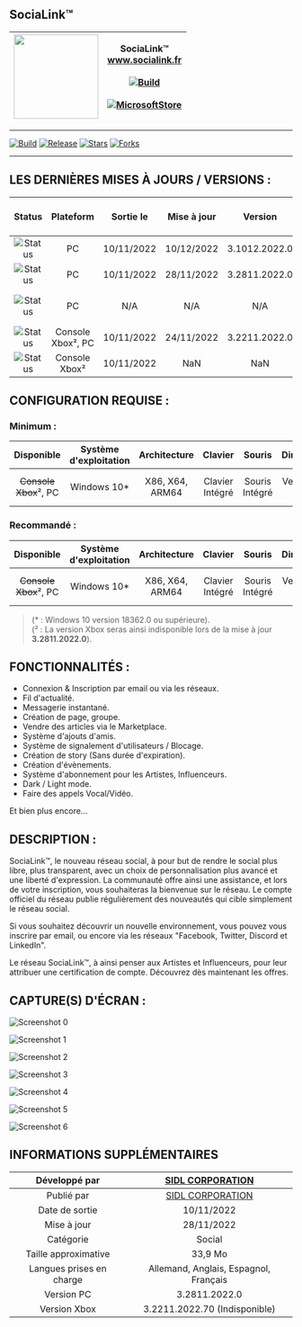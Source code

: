 ## SociaLink™

| <img src="https://store-images.s-microsoft.com/image/apps.54592.13858247257199113.caab1c33-c458-406a-b0c8-155c3349a401.56e81c93-b93b-4f03-86cc-678293fd203d" data-canonical-src="https://store-images.s-microsoft.com/image/apps.54592.13858247257199113.caab1c33-c458-406a-b0c8-155c3349a401.56e81c93-b93b-4f03-86cc-678293fd203d" width="150" height="150" /> | SociaLink™ <br/><a href="https://www.socialink.fr/" target="_blank">www.socialink.fr</a><br/><br/> [![Build](https://img.shields.io/github/package-json/v/SIDL-C0R0RATI0N/SociaLink?style=social)](https://github.com/SIDL-C0R0RATI0N/SociaLink)<br/><br/> [![MicrosoftStore](https://img.shields.io/badge/Microsoft%20Store-blue?style=for-the-badge&logo=microsoft)](https://www.microsoft.com/store/apps/9MVJ546GBQ6L) |
|:-:|:-:|




***
[![Build](https://img.shields.io/github/package-json/v/SIDL-C0R0RATI0N/SociaLink?style=social)](https://github.com/SIDL-C0R0RATI0N/SociaLink)
[![Release](https://img.shields.io/github/v/release/SIDL-C0R0RATI0N/SociaLink?include_prereleases&sort=date&style=social)](https://github.com/SIDL-C0R0RATI0N/SociaLink/releases)
[![Stars](https://img.shields.io/github/stars/SIDL-C0R0RATI0N/SociaLink?style=social)](https://github.com/SIDL-C0R0RATI0N/SociaLink/stargazers)
[![Forks](https://img.shields.io/github/forks/SIDL-C0R0RATI0N/SociaLink?style=social)](https://github.com/SIDL-C0R0RATI0N/SociaLink/network/members)
***

## LES DERNIÈRES MISES À JOURS / VERSIONS :
| Status | Plateform | Sortie le | Mise à jour | Version | Nom de l'application | Nouveautés dans la version | Lien vers le Microsoft Store |
|:-:|:-:|:-:|:-:|:-:|:-:|:-:|:-:|
| ![Status](https://img.shields.io/badge/PROCHAINEMENT-blue) | PC | 10/11/2022 | 10/12/2022 | 3.1012.2022.0 | SociaLink™ | <a target="_blank" href="https://github.com/SIDL-C0R0RATI0N/SociaLink/blob/main/CHANGELOG.md#version-3101220220-pc--le-10-dec-2022">En lire plus</a> | :x: <!-- [![MicrosoftStore](https://img.shields.io/badge/Microsoft%20Store-blue?style=for-the-badge&logo=microsoft)](https://www.microsoft.com/store/apps/9MVJ546GBQ6L) --> |
| ![Status](https://img.shields.io/badge/DISPONIBLE-green) | PC | 10/11/2022 | 28/11/2022 | 3.2811.2022.0 | SociaLink™ | <a target="_blank" href="https://github.com/SIDL-C0R0RATI0N/SociaLink/blob/main/CHANGELOG.md#version-3281120220-pc--le-28-nov-2022">En lire plus</a> | [![MicrosoftStore](https://img.shields.io/badge/Microsoft%20Store-blue?style=for-the-badge&logo=microsoft)](https://www.microsoft.com/store/apps/9MVJ546GBQ6L) |
| ![Status](https://img.shields.io/badge/RESERVÉ-orange) | PC | N/A | N/A | N/A | SociaLink™ For Messenger | N/A | :x: <!--[![MicrosoftStore](https://img.shields.io/badge/Microsoft%20Store-blue?style=for-the-badge&logo=microsoft)](https://www.microsoft.com/store/apps/9MVJ546GBQ6L)--> |
| ![Status](https://img.shields.io/badge/INDISPONIBLE-red) | Console Xbox², PC | 10/11/2022 | 24/11/2022 | 3.2211.2022.0 | SociaLink™ | <a target="_blank" href="https://github.com/SIDL-C0R0RATI0N/SociaLink/blob/main/CHANGELOG.md#version-3221120220--le-24-nov-2022">En lire plus</a> | :x: <!--[![MicrosoftStore](https://img.shields.io/badge/Microsoft%20Store-blue?style=for-the-badge&logo=microsoft)](https://www.microsoft.com/store/apps/9MVJ546GBQ6L)--> |
| ![Status](https://img.shields.io/badge/INDISPONIBLE-red) | Console Xbox² | 10/11/2022 | NaN | NaN | SociaLink™ | <a target="_blank" href="https://github.com/SIDL-C0R0RATI0N/SociaLink/edit/main/CHANGELOG.md#version-nan-xbox--le-nan">En lire plus</a> | :x: <!--[![MicrosoftStore](https://img.shields.io/badge/Microsoft%20Store-blue?style=for-the-badge&logo=microsoft)](https://www.microsoft.com/store/apps/9MVJ546GBQ6L)--> |

## CONFIGURATION REQUISE :

  ### Minimum :
  | Disponible | Système d'exploitation | Architecture | Clavier | Souris | DirectX | Mémoire | Mémoire vidéo | Interaction tactile | Processeur | Processeur graphique |
  |:-:|:-:|:-:|:-:|:-:|:-:|:-:|:-:|:-:|:-:|:-:|
  | ~~Console Xbox~~², PC | Windows 10* | X86, X64, ARM64 | Clavier Intégré | Souris Intégré | Version 9 | 750 Mo | 1 Go | Non Spécifié | Intel Core i7 | NVIDIA GeForce GT 620 |
  

  ### Recommandé :
  | Disponible | Système d'exploitation | Architecture | Clavier | Souris | DirectX | Mémoire | Mémoire vidéo | Interaction tactile | Processeur | Processeur graphique |
  |:-:|:-:|:-:|:-:|:-:|:-:|:-:|:-:|:-:|:-:|:-:|
  | ~~Console Xbox~~², PC | Windows 10* | X86, X64, ARM64 | Clavier Intégré | Souris Intégré | Version 11 | 12 Go | 6 Go | Interaction tactile intégrée | Intel Core i9 | NVIDIA Ampere A100 |
  
  > (* : Windows 10 version 18362.0 ou supérieure).<br/>
  > (² : La version Xbox seras ainsi indisponible lors de la mise à jour **3.2811.2022.0**). 

## FONCTIONNALITÉS :

- Connexion & Inscription par email ou via les réseaux.
- Fil d'actualité.
- Messagerie instantané.
- Création de page, groupe.
- Vendre des articles via le Marketplace.
- Système d'ajouts d'amis.
- Système de signalement d'utilisateurs / Blocage.
- Création de story (Sans durée d'expiration).
- Création d'évènements.
- Système d'abonnement pour les Artistes, Influenceurs.
- Dark / Light mode.
- Faire des appels Vocal/Vidéo.


Et bien plus encore...

## DESCRIPTION :

SociaLink™, le nouveau réseau social, à pour but de rendre le social plus libre, plus transparent, avec un choix de personnalisation plus avancé et une liberté d'expression. La communauté offre ainsi une assistance, et lors de votre inscription, vous souhaiteras la bienvenue sur le réseau. Le compte officiel du réseau publie régulièrement des nouveautés qui cible simplement le réseau social.

Si vous souhaitez découvrir un nouvelle environnement, vous pouvez vous inscrire par email, ou encore via les réseaux "Facebook, Twitter, Discord et LinkedIn".

Le réseau SociaLink™, à ainsi penser aux Artistes et Influenceurs, pour leur attribuer une certification de compte. Découvrez dès maintenant les offres.

## CAPTURE(S) D'ÉCRAN :

  ![Screenshot 0](https://github.com/SIDL-C0R0RATI0N/SociaLink/blob/main/Screenshot/0.png)
  
  ![Screenshot 1](https://github.com/SIDL-C0R0RATI0N/SociaLink/blob/main/Screenshot/1.png)
  
  ![Screenshot 2](https://github.com/SIDL-C0R0RATI0N/SociaLink/blob/main/Screenshot/2.png)
  
  ![Screenshot 3](https://github.com/SIDL-C0R0RATI0N/SociaLink/blob/main/Screenshot/3.png)
  
  ![Screenshot 4](https://github.com/SIDL-C0R0RATI0N/SociaLink/blob/main/Screenshot/4.png)
  
  ![Screenshot 5](https://github.com/SIDL-C0R0RATI0N/SociaLink/blob/main/Screenshot/5.png)
  
  ![Screenshot 6](https://github.com/SIDL-C0R0RATI0N/SociaLink/blob/main/Screenshot/6.png)
  

## INFORMATIONS SUPPLÉMENTAIRES

| Développé par | <a target="_blank" href="https://sidl-corporation.fr/">SIDL CORPORATION</a> |
|:-:|:-:|
| Publié par | <a target="_blank" href="https://apps.microsoft.com/store/search?publisher=SIDL%20CORPORATION">SIDL CORPORATION</a> |
| Date de sortie | 10/11/2022 |
| Mise à jour | 28/11/2022 |
| Catégorie | Social |
| Taille approximative | 33,9 Mo |
| Langues prises en charge | Allemand, Anglais, Espagnol, Français |
| Version PC | 3.2811.2022.0 |
| Version Xbox | 3.2211.2022.70 (Indisponible) |

